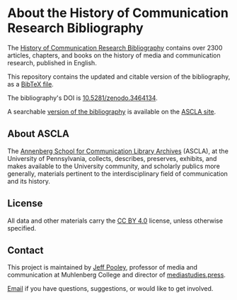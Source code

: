 # About the History of Communication Research Bibliography

The [History of Communication Research Bibliography](https://ascla.asc.upenn.edu/communications-scholars-history-project/bibliography/) contains over 2300 articles, chapters, and books on the history of media and communication research, published in English.

This repository contains the updated and citable version of the bibliography, as a [BibTeX file](/bibliography.bib).

The bibliography's DOI is [10.5281/zenodo.3464134](https://doi.org/10.5281/zenodo.3464134). 

A searchable [version of the bibliography](https://ascla.asc.upenn.edu/communications-scholars-history-project/bibliography/) is available on the [ASCLA site](https://ascla.asc.upenn.edu/communications-scholars-history-project/bibliography/).

## About ASCLA

The [Annenberg School for Communication Library Archives](https://ascla.asc.upenn.edu/mission-history-policies/) (ASCLA), at the University of Pennsylvania, collects, describes, preserves, exhibits, and makes available to the University community, and scholarly publics more generally, materials pertinent to the interdisciplinary field of communication and its history.

## License

All data and other materials carry the [CC BY 4.0](https://creativecommons.org/licenses/by/4.0/) license, unless otherwise specified.

## Contact

This project is maintained by [Jeff Pooley](https://jeffpooley.com), professor of media and communication at Muhlenberg College and director of [mediastudies.press](https://mediastudies.press).

[Email](mailto:pooley@muhlenberg.edu) if you have questions, suggestions, or would like to get involved. 
